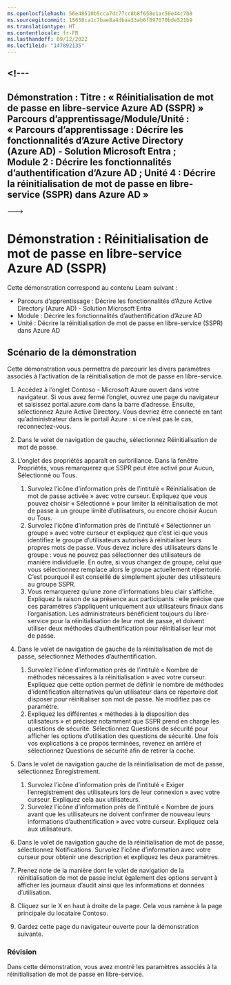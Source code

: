 ```yaml
---
ms.openlocfilehash: 56e48510b5cca7dc77cc8b8f658e1ac50e44c7b8
ms.sourcegitcommit: 15658ca1c7bae8a4dbaa33ab6f897070bde521b9
ms.translationtype: HT
ms.contentlocale: fr-FR
ms.lasthandoff: 09/12/2022
ms.locfileid: "147892135"
---
```

<a name="---"></a><!---
---
Démonstration : Titre : « Réinitialisation de mot de passe en libre-service Azure AD (SSPR) » Parcours d’apprentissage/Module/Unité : « Parcours d’apprentissage : Décrire les fonctionnalités d’Azure Active Directory (Azure AD) - Solution Microsoft Entra ; Module 2 : Décrire les fonctionnalités d’authentification d’Azure AD ; Unité 4 : Décrire la réinitialisation de mot de passe en libre-service (SSPR) dans Azure AD »
---
--->

# <a name="demo-azure-ad-self-service-password-reset-sspr"></a>Démonstration : Réinitialisation de mot de passe en libre-service Azure AD (SSPR)

Cette démonstration correspond au contenu Learn suivant :

- Parcours d’apprentissage : Décrire les fonctionnalités d’Azure Active Directory (Azure AD) - Solution Microsoft Entra
- Module : Décrire les fonctionnalités d’authentification d’Azure AD
- Unité : Décrire la réinitialisation de mot de passe en libre-service (SSPR) dans Azure AD

## <a name="demo-scenario"></a>Scénario de la démonstration

Cette démonstration vous permettra de parcourir les divers paramètres associés à l’activation de la réinitialisation de mot de passe en libre-service.

1. Accédez à l’onglet Contoso - Microsoft Azure ouvert dans votre navigateur. Si vous avez fermé l’onglet, ouvrez une page du navigateur et saisissez portal.azure.com dans la barre d’adresse. Ensuite, sélectionnez Azure Active Directory. Vous devriez être connecté en tant qu’administrateur dans le portail Azure : si ce n’est pas le cas, reconnectez-vous.

1. Dans le volet de navigation de gauche, sélectionnez Réinitialisation de mot de passe.

1. L’onglet des propriétés apparaît en surbrillance.  Dans la fenêtre Propriétés, vous remarquerez que SSPR peut être activé pour Aucun, Sélectionné ou Tous.
    1. Survolez l’icône d’information près de l’intitulé « Réinitialisation de mot de passe activée » avec votre curseur. Expliquez que vous pouvez choisir « Sélectionné » pour limiter la réinitialisation de mot de passe à un groupe limité d’utilisateurs, ou encore choisir Aucun ou Tous.
    1. Survolez l’icône d’information près de l’intitulé « Sélectionner un groupe » avec votre curseur et expliquez que c’est ici que vous identifiez le groupe d’utilisateurs autorisés à réinitialiser leurs propres mots de passe.   Vous devez inclure des utilisateurs dans le groupe : vous ne pouvez pas sélectionner des utilisateurs de manière individuelle.  En outre, si vous changez de groupe, celui que vous sélectionnez remplace alors le groupe actuellement répertorié.  C’est pourquoi il est conseillé de simplement ajouter des utilisateurs au groupe SSPR.
    1. Vous remarquerez qu’une zone d’informations bleu clair s’affiche. Expliquez la raison de sa présence aux participants : elle précise que ces paramètres s’appliquent uniquement aux utilisateurs finaux dans l’organisation. Les administrateurs bénéficient toujours du libre-service pour la réinitialisation de leur mot de passe, et doivent utiliser deux méthodes d’authentification pour réinitialiser leur mot de passe.

1. Dans le volet de navigation de gauche de la réinitialisation de mot de passe, sélectionnez Méthodes d’authentification.
    1. Survolez l’icône d’information près de l’intitulé « Nombre de méthodes nécessaires à la réinitialisation » avec votre curseur.  Expliquez que cette option permet de définir le nombre de méthodes d’identification alternatives qu’un utilisateur dans ce répertoire doit disposer pour réinitialiser son mot de passe.   Ne modifiez pas ce paramètre.
    1. Expliquez les différentes « méthodes à la disposition des utilisateurs » et précisez notamment que SSPR prend en charge les questions de sécurité. Sélectionnez Questions de sécurité pour afficher les options d’utilisation des questions de sécurité. Une fois vos explications à ce propos terminées, revenez en arrière et sélectionnez Questions de sécurité afin de retirer la coche.

1. Dans le volet de navigation gauche de la réinitialisation de mot de passe, sélectionnez Enregistrement.
    1. Survolez l’icône d’information près de l’intitulé « Exiger l’enregistrement des utilisateurs lors de leur connexion » avec votre curseur.   Expliquez cela aux utilisateurs.  
    1. Survolez l’icône d’information près de l’intitulé « Nombre de jours avant que les utilisateurs ne doivent confirmer de nouveau leurs informations d’authentification » avec votre curseur.   Expliquez cela aux utilisateurs.  

1. Dans le volet de navigation gauche de la réinitialisation de mot de passe, sélectionnez Notifications.  Survolez l’icône d’information avec votre curseur pour obtenir une description et expliquez les deux paramètres.

1. Prenez note de la manière dont le volet de navigation de la réinitialisation de mot de passe inclut également des options servant à afficher les journaux d’audit ainsi que les informations et données d’utilisation.

1. Cliquez sur le X en haut à droite de la page. Cela vous ramène à la page principale du locataire Contoso.

1. Gardez cette page du navigateur ouverte pour la démonstration suivante.

### <a name="review"></a>Révision

Dans cette démonstration, vous avez montré les paramètres associés à la réinitialisation de mot de passe en libre-service.
